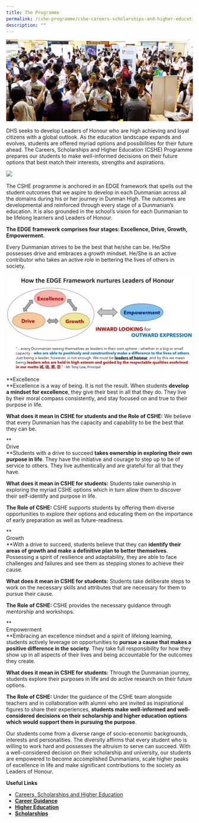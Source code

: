 ```yaml
---
title: The Programme
permalink: /cshe-programme/cshe-careers-scholarships-and-higher-education/
description: ""
---
```


![](/images/Homepage/masthead-CSHE-programme.png)

DHS seeks to develop Leaders of Honour who are high achieving and loyal citizens with a global outlook. As the education landscape expands and evolves, students are offered myriad options and possibilities for their future ahead. The Careers, Scholarships and Higher Education (CSHE) Programme prepares our students to make well-informed decisions on their future options that best match their interests, strengths and aspirations.

![](https://dunmanhigh.moe.edu.sg/wp-content/uploads/2020/01/CSHE-The-Dunmanian-Edge.jpg)

The CSHE programme is anchored in an EDGE framework that spells out the student outcomes that we aspire to develop in each Dunmanian across all the domains during his or her journey in Dunman High. The outcomes are developmental and reinforced through every stage of a Dunmanian’s education. It is also grounded in the school’s vision for each Dunmanian to be lifelong learners and Leaders of Honour.

**The EDGE framework comprises four stages: Excellence, Drive, Growth, Empowerment.**

Every Dunmanian strives to be the best that he/she can be. He/She possesses drive and embraces a growth mindset. He/She is an active contributor who takes an active role in bettering the lives of others in society.

![](/images/CSHE-Leaders-of-Honour.jpg)

**Excellence  
**Excellence is a way of being. It is not the result. When students **develop a mindset for excellence**, they give their best in all that they do. They live by their moral compass consistently, and stay focused on and true to their purpose in life.

**What does it mean in CSHE for students and the Role of CSHE:** We believe that every Dunmanian has the capacity and capability to be the best that they can be.

**  
Drive  
**Students with a drive to succeed **takes ownership in exploring their own purpose in life**. They have the initiative and courage to step up to be of service to others. They live authentically and are grateful for all that they have.

**What does it mean in CSHE for students:** Students take ownership in exploring the myriad CSHE options which in turn allow them to discover their self-identify and purpose in life.

**The Role of CSHE:** CSHE supports students by offering them diverse opportunities to explore their options and educating them on the importance of early preparation as well as future-readiness.

**  
Growth  
**With a drive to succeed, students believe that they can **identify their areas of growth and make a definitive plan to better themselves**. Possessing a spirit of resilience and adaptability, they are able to face challenges and failures and see them as stepping stones to achieve their cause.

**What does it mean in CSHE for students:** Students take deliberate steps to work on the necessary skills and attributes that are necessary for them to pursue their cause.

**The Role of CSHE:** CSHE provides the necessary guidance through mentorship and workshops.

**  
Empowerment  
**Embracing an excellence mindset and a spirit of lifelong learning, students actively leverage on opportunities to **pursue a cause that makes a positive difference in the society**. They take full responsibility for how they show up in all aspects of their lives and being accountable for the outcomes they create.

**What does it mean in CSHE for students:** Through the Dunmanian journey, students explore their purposes in life and do active research on their future options.

**The Role of CSHE:** Under the guidance of the CSHE team alongside teachers and in collaboration with alumni who are invited as inspirational figures to share their experiences, **students make well-informed and well-considered decisions on their scholarship and higher education options which would support them in pursuing the purpose**.

Our students come from a diverse range of socio-economic backgrounds, interests and personalities. The diversity affirms that every student who is willing to work hard and possesses the altruism to serve can succeed. With a well-considered decision on their scholarship and university, our students are empowered to become accomplished Dunmanians, scale higher peaks of excellence in life and make significant contributions to the society as Leaders of Honour.

**Useful Links**

*   [Careers, Scholarships and Higher Education](/cshe-programme/cshe-careers-scholarships-and-higher-education/)
*   [**Career Guidance**](/cshe-programme/cshe-career-guidance/)
*   [**Higher Education**](/cshe-programme/cshe-higher-education/)
*   [**Scholarships**](/cshe-programme/cshe-scholarships/)